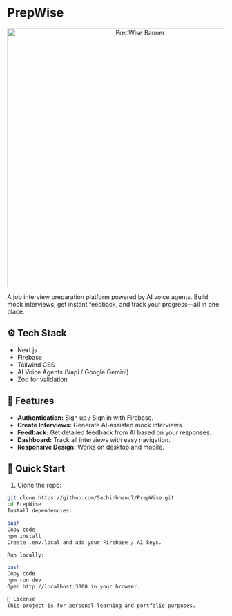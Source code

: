 # PrepWise

<div align="center">
  <img src="https://github.com/Sachinbhanu7/PrepWise/preview_prepwise.png" alt="PrepWise Banner" width="600" />
</div>

A job interview preparation platform powered by AI voice agents. Build mock interviews, get instant feedback, and track your progress—all in one place.

## ⚙️ Tech Stack

- Next.js
- Firebase
- Tailwind CSS
- AI Voice Agents (Vapi / Google Gemini)
- Zod for validation

## 🔋 Features

- **Authentication:** Sign up / Sign in with Firebase.
- **Create Interviews:** Generate AI-assisted mock interviews.
- **Feedback:** Get detailed feedback from AI based on your responses.
- **Dashboard:** Track all interviews with easy navigation.
- **Responsive Design:** Works on desktop and mobile.

## 🤸 Quick Start

1. Clone the repo:

```bash
git clone https://github.com/Sachinbhanu7/PrepWise.git
cd PrepWise
Install dependencies:

bash
Copy code
npm install
Create .env.local and add your Firebase / AI keys.

Run locally:

bash
Copy code
npm run dev
Open http://localhost:3000 in your browser.

🚀 License
This project is for personal learning and portfolio purposes.






